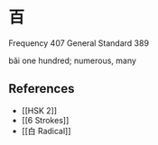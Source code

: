 # 百
Frequency 407
General Standard 389

bǎi
one hundred; numerous, many

## References
- [[HSK 2]]
- [[6 Strokes]]
- [[白 Radical]]
